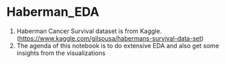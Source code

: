 # Haberman_EDA
1. Haberman Cancer Survival dataset is from Kaggle. (https://www.kaggle.com/gilsousa/habermans-survival-data-set) 
2. The agenda of this notebook is to do extensive EDA and also get some insights from the visualizations
